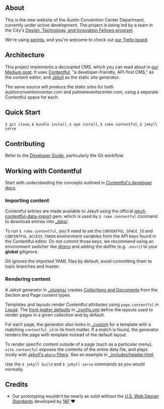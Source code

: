 ## About

This is the new website of the Austin Convention Center Department, currently under active development. The project is being led by a team in the City's [Design, Technology, and Innovation Fellows program][dti].

We're using [sprints], and you're welcome to check out [our Trello board][trello].

[dti]: http://cityofaustin.github.io/innovation-fellows/
[sprints]: https://en.wikipedia.org/wiki/Scrum_(software_development)
[trello]: https://trello.com/b/6c52YDzi/acc-pec

## Architecture

This project implements a decoupled CMS, which you can read about in [our Medium post][medium]. It uses [Contentful][], "a developer-friendly, API-first CMS," as the content editor, and [Jekyll][] as the static site generator.

The same source will produce the static sites for both austinconventioncenter.com and palmereventscenter.com, using a separate Contentful space for each.

<!-- TODO: Detail Continuous Deployment and AWS -->

[medium]: https://medium.com/city-of-austin-design-technology-innovation/how-were-thinking-about-content-management-for-city-government-88f563497096
[contentful]: https://www.contentful.com
[jekyll]: https://jekyllrb.com

## Quick Start

`$ git clone`, `$ bundle install`, `$ npm install`, `$ rake contentful`, `$ jekyll serve`

## Contributing

Refer to the [Developer Guide][], particularly the Git workflow.

[Developer Guide]: http://pages.austintexas.io/guides/developer-guide/

## Working with Contentful

Start with understanding the concepts outlined in [Contentful's developer docs](https://www.contentful.com/developers/docs/).

<!-- TODO: Commit content model/type JSON to repo for bootstrap. -->

### Importing content

Contentful entries are made available to Jekyll using the official [jekyll-contentful-data-import][] gem, which is used by `$ rake contentful` command to download entries into [_data/](_data).

<!-- TODO: Add option to download the latest data from GitHub w/o Contentful keys. -->

To run `$ rake contentful`, you'll need to set the `CONTENTFUL_SPACE_ID` and `CONTENTFUL_ACCESS_TOKEN` environment variables from the API keys found in the Contentful editor. Do not commit those keys; we recommend using an environment switcher like [direnv][] and adding the dotfile (e.g. `.envrc`) to your **global** gitignore.

Git ignores the imported YAML files by default; avoid committing them to topic branches and master.

[jekyll-contentful-data-import]: https://github.com/contentful/jekyll-contentful-data-import
[direnv]: http://direnv.net

### Rendering content

A Jekyll generator in [_plugins/](_plugins/generators/contentful.rb) creates [Collections and Documents][collections] from the Section and Page content types.

Templates and layouts render Contentful attributes using `page.contentful` in [Liquid][]. The [front matter defaults][] in [_config.yml](_config.yml) define the layouts used to render pages in a given collection and by default.

For each page, the generator also looks in [_custom](_custom) for a template with a matching `contentful_id` in its front matter. If a match is found, the generator renders the page with template instead of the default layout.

To render specific content outside of a page (such as a particular menu), `site.contentful` exposes the contents of the entire data file, and plays nicely with [Jekyll's `where` filters][where]. See an example in [_includes/header.html](_includes/header.html).

Use the `$ jekyll build` and `$ jekyll serve` commands as you would normally.

[collections]: https://jekyllrb.com/docs/collections/
[liquid]: http://liquidmarkup.org
[front matter defaults]: https://jekyllrb.com/docs/configuration/#front-matter-defaults
[where]: https://jekyllrb.com/docs/templates/

<!-- ## Deploying (TODO) -->

## Credits

* Our prototyping wouldn't be nearly as solid without the [U.S. Web Design Standards][uswds] developed by [18F][] :heart:

[uswds]: https://standards.usa.gov
[18f]: https://github.com/18f/web-design-standards

